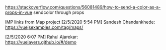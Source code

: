 https://stackoverflow.com/questions/56081489/how-to-send-a-color-as-a-props-in-vue
sendcolor through props



IMP links from Map project
[‎2/‎5/‎2020 5:54 PM]  Sandesh Chandankhede:  
https://vuejsexamples.com/tag/maps/  
 


[‎2/‎5/‎2020 6:07 PM]  Rahul Ajarekar:  
https://vuelayers.github.io/#/demo 
  
